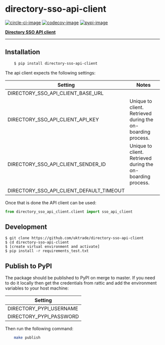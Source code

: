 # directory-sso-api-client

[![circle-ci-image]][circle-ci]
[![codecov-image]][codecov]
[![pypi-image]][pypi]

**[Directory SSO API client](https://great.gov.uk/)**

---

## Installation

```sh
    $ pip install directory-sso-api-client
```

The api client expects the following settings:

| Setting                                  | Notes                                                       |
| ---------------------------------------- | ----------------------------------------------------------- |
| DIRECTORY_SSO_API_CLIENT_BASE_URL        |                                                             |
| DIRECTORY_SSO_API_CLIENT_API_KEY         | Unique to client. Retrieved during the on-boarding process. |
| DIRECTORY_SSO_API_CLIENT_SENDER_ID       | Unique to client. Retrieved during the on-boarding process. |
| DIRECTORY_SSO_API_CLIENT_DEFAULT_TIMEOUT |                                                             |

Once that is done the API client can be used:

```py
from directory_sso_api_client.client import sso_api_client
```

## Development

```shell
$ git clone https://github.com/uktrade/directory-sso-api-client
$ cd directory-sso-api-client
$ [create virtual environment and activate]
$ pip install -r requirements_test.txt
```

## Publish to PyPI

The package should be published to PyPI on merge to master. If you need to do it locally then get the credentials from rattic and add the environment variables to your host machine:

| Setting                     |
| --------------------------- |
| DIRECTORY_PYPI_USERNAME     |
| DIRECTORY_PYPI_PASSWORD     |

Then run the following command:
```sh
    make publish
```


[circle-ci-image]: https://circleci.com/gh/uktrade/directory-sso-api-client/tree/master.svg?style=svg
[circle-ci]: https://circleci.com/gh/uktrade/directory-sso-api-client/tree/master

[codecov-image]: https://codecov.io/gh/uktrade/directory-sso-api-client/branch/master/graph/badge.svg
[codecov]: https://codecov.io/gh/uktrade/directory-sso-api-client

[pypi-image]: https://badge.fury.io/py/directory-sso-api-client.svg
[pypi]: https://badge.fury.io/py/directory-sso-api-client
